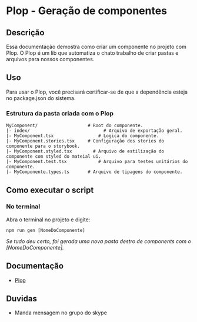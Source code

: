 

# Plop - Geração de componentes

## Descrição

Essa documentação demostra como criar um componente no projeto com Plop. O Plop é um lib que automatiza o chato trabalho de criar pastas e arquivos para nossos componentes.

## Uso

Para usar o Plop, você precisará certificar-se de que a dependência esteja no package.json do sistema.

### Estrutura da pasta criada com o Plop


```
MyComponent/                   # Root do componente.
|- index/        			         # Arquivo de exportação geral.
|- MyComponent.tsx      		   # Logica do componente.
|- MyComponent.stories.tsx     # Configuração dos stories do componente para o storybook.
|- MyComponent.styled.tsx 		 # Arquivo de estilização do componente com styled do mateial ui.
|- MyComponent.test.tsx			   # Arquivo para testes unitários do componente.
|- MyComponente.types.ts       # Arquivo de tipagens do componente.

```

Como executar o script
---

### No terminal

Abra o terminal no projeto e digite:

```
npm run gen [NomeDoComponente]
```
*Se tudo deu certo, foi gerada uma nova pasta destro de components com o [NomeDoComponente].*
 
## Documentação

-   [Plop](https://plopjs.com/) 

## Duvidas

-   Manda mensagem no grupo do skype
